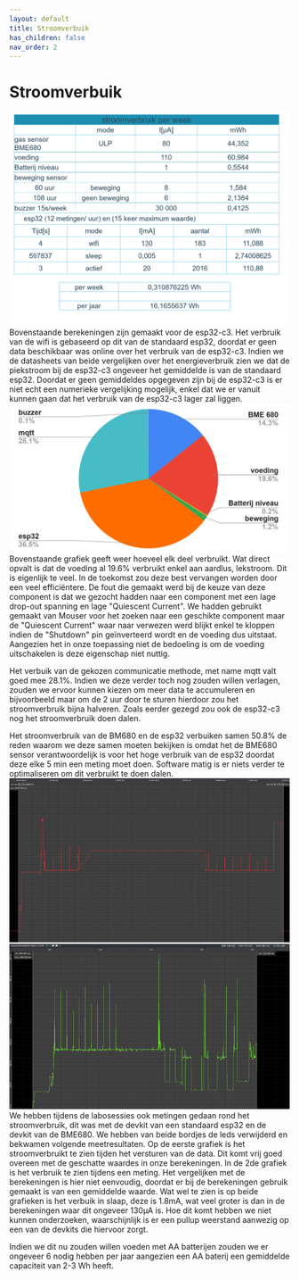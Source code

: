 ```yaml
---
layout: default
title: Stroomverbuik
has_children: false
nav_order: 2
---
```


# Stroomverbuik
![stroomberekening](tabel.png)
Bovenstaande berekeningen zijn gemaakt voor de esp32-c3. Het verbruik van de wifi is gebaseerd op dit van de standaard esp32, doordat er geen data beschikbaar was online over het verbruik van de esp32-c3. Indien we de datasheets van beide vergelijken over het energieverbruik zien we dat de piekstroom bij de esp32-c3 ongeveer het gemiddelde is van de standaard esp32. Doordat er geen gemiddeldes opgegeven zijn bij de esp32-c3 is er niet echt een numerieke vergelijking mogelijk, enkel dat we er vanuit kunnen gaan dat het verbruik van de esp32-c3 lager zal liggen.
![verdeling](tabel4.png)
Bovenstaande grafiek geeft weer hoeveel elk deel verbruikt. Wat direct opvalt is dat de voeding al 19.6% verbruikt enkel aan aardlus, lekstroom. Dit is eigenlijk te veel. In de toekomst zou deze best vervangen worden door een veel efficiëntere. De fout die gemaakt werd bij de keuze van deze component is dat we gezocht hadden naar een component met een lage drop-out spanning en lage "Quiescent Current". We hadden gebruikt gemaakt van Mouser voor het zoeken naar een geschikte component maar de "Quiescent Current" waar naar verwezen werd blijkt enkel te kloppen indien de "Shutdown" pin geïnverteerd wordt en de voeding dus uitstaat. Aangezien het in onze toepassing niet de bedoeling is om de voeding uitschakelen is deze eigenschap niet nuttig.

Het verbuik van de gekozen communicatie methode, met name mqtt valt goed mee 28.1%. Indien we deze verder toch nog zouden willen verlagen, zouden we ervoor kunnen kiezen om meer data te accumuleren en bijvoorbeeld maar om de 2 uur door te sturen hierdoor zou het stroomverbruik bijna halveren. Zoals eerder gezegd zou ook de esp32-c3 nog het stroomverbruik doen dalen.

Het stroomverbruik van de BM680 en de esp32 verbuiken samen 50.8% de reden waarom we deze samen moeten bekijken is omdat het de BME680 sensor verantwoordelijk is voor het hoge verbruik van de esp32 doordat deze elke 5 min een meting moet doen. Software matig is er niets verder te optimaliseren om dit verbruikt te doen dalen.
![meting stroom wifi](afb1.png)
![meting stroom meting met BME680](afb2.png)
We hebben tijdens de labosessies ook metingen gedaan rond het stroomverbruik, dit was met de devkit van een standaard esp32 en de devkit van de BME680. We hebben van beide bordjes de leds verwijderd en bekwamen volgende meetresultaten. Op de eerste grafiek is het stroomverbruikt te zien tijden het versturen van de data. Dit komt vrij goed overeen met de geschatte waardes in onze berekeningen. In de 2de grafiek is het verbruik te zien tijdens een meting. Het vergelijken met de berekeningen is hier niet eenvoudig, doordat er bij de berekeningen gebruik gemaakt is van een gemiddelde waarde. Wat wel te zien is op beide grafieken is het verbuik in slaap, deze is 1.8mA, wat veel groter is dan in de berekeningen waar dit ongeveer 130µA is. Hoe dit komt hebben we niet kunnen onderzoeken, waarschijnlijk is er een pullup weerstand aanwezig op een van de devkits die hiervoor zorgt.

Indien we dit nu zouden willen voeden met AA batterijen zouden we er ongeveer 6 nodig hebben per jaar aangezien een AA baterij een gemiddelde capaciteit van 2-3 Wh heeft.
